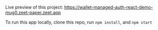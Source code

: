 Live preview of this project: https://wallet-managed-auth-react-demo-mug0.zeet-paper.zeet.app

To run this app locally, clone this repo, run `npm install`, and `npm start`
